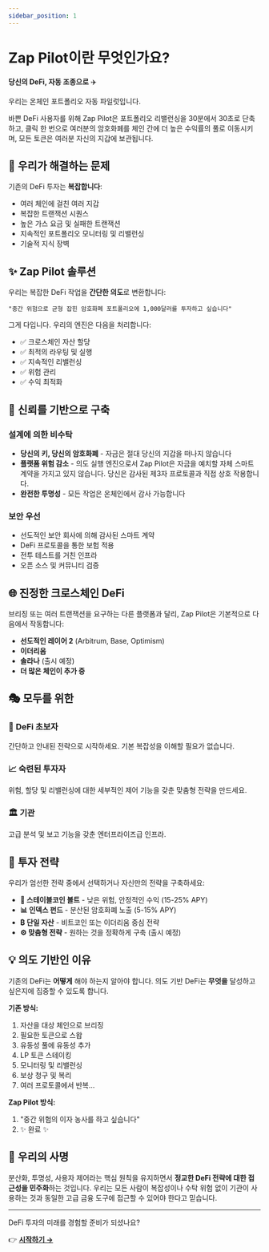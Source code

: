 ```yaml
---
sidebar_position: 1
---
```


# Zap Pilot이란 무엇인가요?

**당신의 DeFi, 자동 조종으로** ✈️

우리는 온체인 포트폴리오 자동 파일럿입니다.

바쁜 DeFi 사용자를 위해 Zap Pilot은 포트폴리오 리밸런싱을 30분에서 30초로 단축하고, 클릭 한 번으로
여러분의 암호화폐를 체인 간에 더 높은 수익률의 풀로 이동시키며, 모든 토큰은 여러분 자신의 지갑에
보관됩니다.

## 🎯 우리가 해결하는 문제

기존의 DeFi 투자는 **복잡합니다**:

- 여러 체인에 걸친 여러 지갑
- 복잡한 트랜잭션 시퀀스
- 높은 가스 요금 및 실패한 트랜잭션
- 지속적인 포트폴리오 모니터링 및 리밸런싱
- 기술적 지식 장벽

## ✨ Zap Pilot 솔루션

우리는 복잡한 DeFi 작업을 **간단한 의도**로 변환합니다:

```
"중간 위험으로 균형 잡힌 암호화폐 포트폴리오에 1,000달러를 투자하고 싶습니다"
```

그게 다입니다. 우리의 엔진은 다음을 처리합니다:

- ✅ 크로스체인 자산 할당
- ✅ 최적의 라우팅 및 실행
- ✅ 지속적인 리밸런싱
- ✅ 위험 관리
- ✅ 수익 최적화

## 🔐 신뢰를 기반으로 구축

### 설계에 의한 비수탁

- **당신의 키, 당신의 암호화폐** - 자금은 절대 당신의 지갑을 떠나지 않습니다
- **플랫폼 위험 감소** - 의도 실행 엔진으로서 Zap Pilot은 자금을 예치할 자체 스마트 계약을 가지고
  있지 않습니다. 당신은 감사된 제3자 프로토콜과 직접 상호 작용합니다.
- **완전한 투명성** - 모든 작업은 온체인에서 감사 가능합니다

### 보안 우선

- 선도적인 보안 회사에 의해 감사된 스마트 계약
- DeFi 프로토콜을 통한 보험 적용
- 전투 테스트를 거친 인프라
- 오픈 소스 및 커뮤니티 검증

## 🌐 진정한 크로스체인 DeFi

브리징 또는 여러 트랜잭션을 요구하는 다른 플랫폼과 달리, Zap Pilot은 기본적으로 다음에서 작동합니다:

- **선도적인 레이어 2** (Arbitrum, Base, Optimism)
- **이더리움**
- **솔라나** (출시 예정)
- **더 많은 체인이 추가 중**

## 🎭 모두를 위한

### 🔰 **DeFi 초보자**

간단하고 안내된 전략으로 시작하세요. 기본 복잡성을 이해할 필요가 없습니다.

### 📈 **숙련된 투자자**

위험, 할당 및 리밸런싱에 대한 세부적인 제어 기능을 갖춘 맞춤형 전략을 만드세요.

### 🏛️ **기관**

고급 분석 및 보고 기능을 갖춘 엔터프라이즈급 인프라.

## 🚀 투자 전략

우리가 엄선한 전략 중에서 선택하거나 자신만의 전략을 구축하세요:

- **🏦 스테이블코인 볼트** - 낮은 위험, 안정적인 수익 (15-25% APY)
- **📊 인덱스 펀드** - 분산된 암호화폐 노출 (5-15% APY)
- **₿ 단일 자산** - 비트코인 또는 이더리움 중심 전략
- **⚙️ 맞춤형 전략** - 원하는 것을 정확하게 구축 (출시 예정)

## 💡 의도 기반인 이유

기존의 DeFi는 **어떻게** 해야 하는지 알아야 합니다. 의도 기반 DeFi는 **무엇을** 달성하고 싶은지에
집중할 수 있도록 합니다.

**기존 방식:**

1. 자산을 대상 체인으로 브리징
2. 필요한 토큰으로 스왑
3. 유동성 풀에 유동성 추가
4. LP 토큰 스테이킹
5. 모니터링 및 리밸런싱
6. 보상 청구 및 복리
7. 여러 프로토콜에서 반복...

**Zap Pilot 방식:**

1. "중간 위험의 이자 농사를 하고 싶습니다"
2. ✨ 완료 ✨

## 🎯 우리의 사명

분산화, 투명성, 사용자 제어라는 핵심 원칙을 유지하면서 **정교한 DeFi 전략에 대한 접근성을
민주화**하는 것입니다. 우리는 모든 사람이 복잡성이나 수탁 위험 없이 기관이 사용하는 것과 동일한 고급
금융 도구에 접근할 수 있어야 한다고 믿습니다.

---

DeFi 투자의 미래를 경험할 준비가 되셨나요?

👉 **[시작하기 →](./getting-started)**
